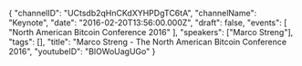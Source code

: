 {
    "channelID": "UCtsdb2qHnCKdXYHPDgTC6tA",
    "channelName": "Keynote",
    "date": "2016-02-20T13:56:00.000Z",
    "draft": false,
    "events": [
        "North American Bitcoin Conference 2016"
    ],
    "speakers": ["Marco Streng"],
    "tags": [],
    "title": "Marco Streng - The North American Bitcoin Conference 2016",
    "youtubeID": "BlOWoUagUGo"
}
